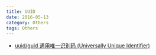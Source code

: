 ```yaml
---
title: UUID
date: 2016-05-13
category: Others
tags: Others
---
```



- [uuid/guid 通用唯一识别码 (Universally Unique Identifier)](http://blog.csdn.net/zhoubl668/article/details/6156758)
